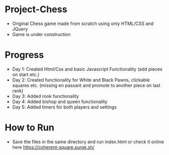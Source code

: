 # Project-Chess
- Original Chess game made from scratch using only HTML/CSS and JQuery
- Game is under construction

# Progress
- Day 1: Created Html/Css and basic Javascript Functionality (add pieces on start etc.)
- Day 2: Created functionality for White and Black Pawns, clickable squares etc. (missing en passant and promote to another piece on last rank)
- Day 3: Added rook functionality
- Day 4: Added bishop and queen functionality
- Day 5: Added timers for both players and settings

# How to Run
- Save the files in the same directory and run index.html or check it online here https://coherent-square.surge.sh/

